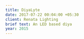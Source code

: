 ```yaml
---
title: DiyaLyte
date: 2017-07-22 00:04:00 +05:30
client: Renata Lighting
brief text: An LED based diya
year: 2015
---
```



